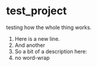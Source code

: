 # test_project
testing how the whole thing works.  

1. Here is a new line.  
2. And another
3. So a bit of a description here:  
4. no word-wrap  

